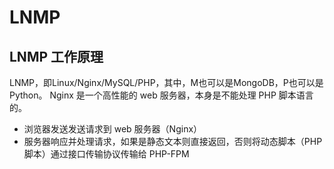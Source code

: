 # LNMP

## LNMP 工作原理
LNMP，即Linux/Nginx/MySQL/PHP，其中，M也可以是MongoDB，P也可以是Python。
Nginx 是一个高性能的 web 服务器，本身是不能处理 PHP 脚本语言的。
- 浏览器发送发送请求到 web 服务器（Nginx）
- 服务器响应并处理请求，如果是静态文本则直接返回，否则将动态脚本（PHP 脚本）通过接口传输协议传输给 PHP-FPM

